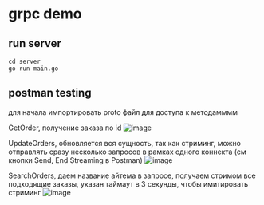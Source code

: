 # grpc demo

## run server 
```shell
cd server
go run main.go
```

## postman testing
для начала импортировать proto файл для доступа к методамммм

GetOrder, получение заказа по id
![image](https://github.com/user-attachments/assets/7f03dd10-c887-40ea-8fca-b3abb0863aec)

UpdateOrders, обновляется вся сущность, так как стриминг, можно отправлять сразу несколько запросов в рамках одного коннекта (см кнопки Send, End Streaming в Postman)
![image](https://github.com/user-attachments/assets/7e47fd3e-d4b0-4cf7-9120-fa446803d0e5)

SearchOrders, даем название айтема в запросе, получаем стримом все подходящие заказы, указан таймаут в 3 секунды, чтобы имитировать стриминг
![image](https://github.com/user-attachments/assets/9c56b9b0-f4f4-403e-ab59-bc99d5fee4f5)
